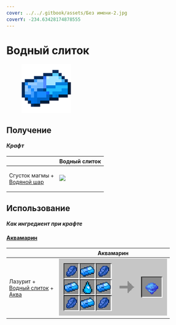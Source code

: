 ```yaml
---
cover: ../../.gitbook/assets/Без имени-2.jpg
coverY: -234.63428174878555
---
```


# Водный слиток

<figure><img src="../../.gitbook/assets/aquatic_ingot_128.png" alt=""><figcaption></figcaption></figure>

## Получение

#### _Крафт_

|                                                                  | Водный слиток                                 |
| ---------------------------------------------------------------- | --------------------------------------------- |
| <p>Сгусток магмы +<br><a href="aqua_ball.md">Водяной шар</a></p> | ![](../../.gitbook/assets/aquatic\_ingot.png) |

## Использование

#### _Как ингредиент при крафте_

#### [Аквамарин](aquamarine.md)

|                                                                                                  | Аквамарин                                 |
| ------------------------------------------------------------------------------------------------ | ----------------------------------------- |
| <p>Лазурит +<br><a href="aquatic_ingot.md">Водный слиток</a> +<br><a href="aqua.md">Аква</a></p> | ![](../../.gitbook/assets/aquamarine.png) |
